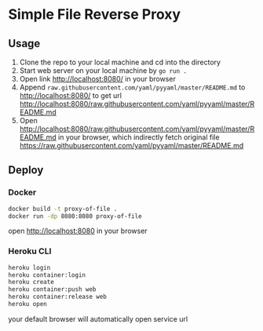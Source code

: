# Simple File Reverse Proxy

## Usage

1. Clone the repo to your local machine and cd into the directory
2. Start web server on your local machine by `go run .`
3. Open link <http://localhost:8080/> in your browser
4. Append `raw.githubusercontent.com/yaml/pyyaml/master/README.md` to <http://localhost:8080/> to get url <http://localhost:8080/raw.githubusercontent.com/yaml/pyyaml/master/README.md>
5. Open <http://localhost:8080/raw.githubusercontent.com/yaml/pyyaml/master/README.md> in your browser, which indirectly fetch original file <https://raw.githubusercontent.com/yaml/pyyaml/master/README.md>

## Deploy

### Docker

```bash
docker build -t proxy-of-file .
docker run -dp 8080:8080 proxy-of-file
```
open <http://localhost:8080> in your browser

### Heroku CLI

```bash
heroku login
heroku container:login
heroku create
heroku container:push web
heroku container:release web
heroku open
```
your default browser will automatically open service url